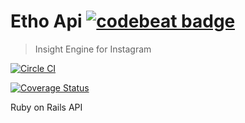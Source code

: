 # Etho Api [![codebeat badge](https://codebeat.co/badges/b4ef3066-3834-4817-8255-7ebfe364db0b)](https://codebeat.co/projects/github-com-samtgarson-etho-api)

> Insight Engine for Instagram

[![Circle CI](https://circleci.com/gh/samtgarson/etho-api.svg?style=svg)](https://circleci.com/gh/samtgarson/etho-api)

[![Coverage Status](https://coveralls.io/repos/samtgarson/etho-api/badge.svg?branch=master&service=github)](https://coveralls.io/github/samtgarson/etho-api?branch=master)


Ruby on Rails API
